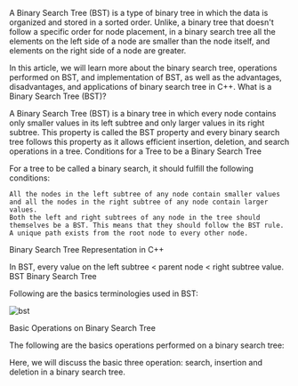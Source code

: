 A Binary Search Tree (BST) is a type of binary tree in which the data is organized and stored in a sorted order. Unlike, a binary tree that doesn't follow a specific order for node placement, in a binary search tree all the elements on the left side of a node are smaller than the node itself, and elements on the right side of a node are greater.

In this article, we will learn more about the binary search tree, operations performed on BST, and implementation of BST, as well as the advantages, disadvantages, and applications of binary search tree in C++.
What is a Binary Search Tree (BST)?

A Binary Search Tree (BST) is a binary tree in which every node contains only smaller values in its left subtree and only larger values in its right subtree. This property is called the BST property and every binary search tree follows this property as it allows efficient insertion, deletion, and search operations in a tree.
Conditions for a Tree to be a Binary Search Tree

For a tree to be called a binary search, it should fulfill the following conditions:

    All the nodes in the left subtree of any node contain smaller values and all the nodes in the right subtree of any node contain larger values.
    Both the left and right subtrees of any node in the tree should themselves be a BST. This means that they should follow the BST rule.
    A unique path exists from the root node to every other node.

Binary Search Tree Representation in C++

In BST, every value on the left subtree < parent node < right subtree value.
BST
Binary Search Tree

Following are the basics terminologies used in BST:

<img src="https://media.geeksforgeeks.org/wp-content/uploads/20240502183132/BST.webp" alt="bst"/>

Basic Operations on Binary Search Tree

The following are the basics operations performed on a binary search tree:

Here, we will discuss the basic three operation: search, insertion and deletion in a binary search tree. 
